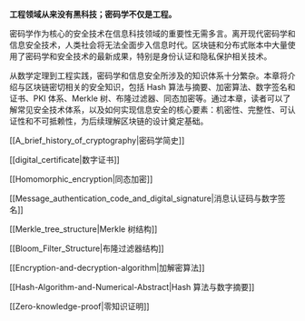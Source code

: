 **工程领域从来没有黑科技；密码学不仅是工程。**

密码学作为核心的安全技术在信息科技领域的重要性无需多言。离开现代密码学和信息安全技术，人类社会将无法全面步入信息时代。区块链和分布式账本中大量使用了密码学和安全技术的最新成果，特别是身份认证和隐私保护相关技术。

从数学定理到工程实践，密码学和信息安全所涉及的知识体系十分繁杂。本章将介绍与区块链密切相关的安全知识，包括 Hash 算法与摘要、加密算法、数字签名和证书、PKI 体系、Merkle 树、布隆过滤器、同态加密等。通过本章，读者可以了解常见安全技术体系，以及如何实现信息安全的核心要素：机密性、完整性、可认证性和不可抵赖性，为后续理解区块链的设计奠定基础。

[[A_brief_history_of_cryptography|密码学简史]]

[[digital_certificate|数字证书]]

[[Homomorphic_encryption|同态加密]]

[[Message_authentication_code_and_digital_signature|消息认证码与数字签名]]

[[Merkle_tree_structure|Merkle 树结构]]

[[Bloom_Filter_Structure|布隆过滤器结构]]

[[Encryption-and-decryption-algorithm|加解密算法]]

[[Hash-Algorithm-and-Numerical-Abstract|Hash 算法与数字摘要]]

[[Zero-knowledge-proof|零知识证明]]